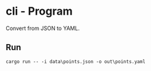 # cli - Program 

Convert from JSON to YAML.


## Run

```
cargo run -- -i data\points.json -o out\points.yaml
```
